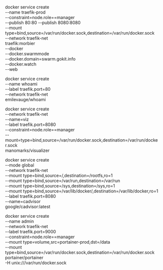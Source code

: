 docker service create \
    --name traefik-prod \
    --constraint=node.role==manager \
    --publish 80:80 --publish 8080:8080 \
    --mount type=bind,source=/var/run/docker.sock,destination=/var/run/docker.sock \
    --network traefik-net \
    traefik:morbier \
    --docker \
    --docker.swarmmode \
    --docker.domain=swarm.gokit.info \
    --docker.watch \
    --web


docker service create \
    --name whoami \
    --label traefik.port=80 \
    --network traefik-net \
    emilevauge/whoami

docker service create \
    --network traefik-net \
    --name=viz \
    --label traefik.port=8080 \
    --constraint=node.role==manager \
    --mount=type=bind,source=/var/run/docker.sock,destination=/var/run/docker.sock \
  manomarks/visualizer

docker service create \
    --mode global \
    --network traefik-net \
    --mount type=bind,source=/,destination=/rootfs,ro=1 \
    --mount type=bind,source=/var/run,destination=/var/run \
    --mount type=bind,source=/sys,destination=/sys,ro=1 \
    --mount type=bind,source=/var/lib/docker/,destination=/var/lib/docker,ro=1 \
    --label traefik.port=8080 \
    --name=cadvisor \
  google/cadvisor:latest

docker service create \
    --name admin \
    --network traefik-net \
    --label traefik.port=9000 \
    --constraint=node.role==manager \
    --mount type=volume,src=portainer-prod,dst=/data \
    --mount type=bind,source=/var/run/docker.sock,destination=/var/run/docker.sock \
    portainer/portainer \
    -H unix:///var/run/docker.sock